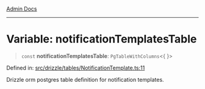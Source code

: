 [Admin Docs](/)

***

# Variable: notificationTemplatesTable

> `const` **notificationTemplatesTable**: `PgTableWithColumns`\<\{ \}\>

Defined in: [src/drizzle/tables/NotificationTemplate.ts:11](https://github.com/Sourya07/talawa-api/blob/61a1911602b2f0aac7635e08ae2918f4f768e8ff/src/drizzle/tables/NotificationTemplate.ts#L11)

Drizzle orm postgres table definition for notification templates.

